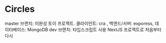 # Circles
master 브랜치: 미완성 토이 프로젝트. 클라이언트: cra , 백엔드/서버: exporess, 데이터베이스: MongoDB
dev 브랜치: 타입스크립트 사용 NextJS 프로젝트로 처음부터 다시 
